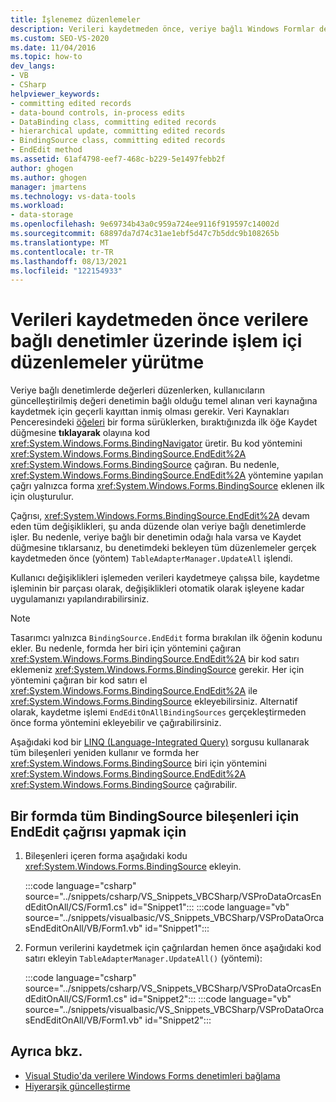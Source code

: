 ```yaml
---
title: İşlenemez düzenlemeler
description: Verileri kaydetmeden önce, veriye bağlı Windows Formlar denetimlerini işleme. Bir formda tüm BindingSource bileşenleri için EndEdit çağrısı.
ms.custom: SEO-VS-2020
ms.date: 11/04/2016
ms.topic: how-to
dev_langs:
- VB
- CSharp
helpviewer_keywords:
- committing edited records
- data-bound controls, in-process edits
- DataBinding class, committing edited records
- hierarchical update, committing edited records
- BindingSource class, committing edited records
- EndEdit method
ms.assetid: 61af4798-eef7-468c-b229-5e1497febb2f
author: ghogen
ms.author: ghogen
manager: jmartens
ms.technology: vs-data-tools
ms.workload:
- data-storage
ms.openlocfilehash: 9e69734b43a0c959a724ee9116f919597c14002d
ms.sourcegitcommit: 68897da7d74c31ae1ebf5d47c7b5ddc9b108265b
ms.translationtype: MT
ms.contentlocale: tr-TR
ms.lasthandoff: 08/13/2021
ms.locfileid: "122154933"
---
```

# <a name="commit-in-process-edits-on-data-bound-controls-before-saving-data"></a>Verileri kaydetmeden önce verilere bağlı denetimler üzerinde işlem içi düzenlemeler yürütme

Veriye bağlı denetimlerde değerleri düzenlerken, kullanıcıların güncelleştirilmiş değeri denetimin bağlı olduğu temel alınan veri kaynağına kaydetmek için geçerli kayıttan inmiş olması gerekir. Veri Kaynakları Penceresindeki [öğeleri](add-new-data-sources.md) bir forma sürüklerken, bıraktığınızda ilk öğe Kaydet düğmesine **tıklayarak** olayına kod <xref:System.Windows.Forms.BindingNavigator> üretir. Bu kod yöntemini <xref:System.Windows.Forms.BindingSource.EndEdit%2A> <xref:System.Windows.Forms.BindingSource> çağıran. Bu nedenle, <xref:System.Windows.Forms.BindingSource.EndEdit%2A> yöntemine yapılan çağrı yalnızca forma <xref:System.Windows.Forms.BindingSource> eklenen ilk için oluşturulur.

Çağrısı, <xref:System.Windows.Forms.BindingSource.EndEdit%2A> devam eden tüm değişiklikleri, şu anda düzende olan veriye bağlı denetimlerde işler. Bu nedenle, veriye bağlı bir denetimin  odağı hala varsa ve Kaydet düğmesine tıklarsanız, bu denetimdeki bekleyen tüm düzenlemeler gerçek kaydetmeden önce (yöntem) `TableAdapterManager.UpdateAll` işlendi.

Kullanıcı değişiklikleri işlemeden verileri kaydetmeye çalışsa bile, kaydetme işleminin bir parçası olarak, değişiklikleri otomatik olarak işleyene kadar uygulamanızı yapılandırabilirsiniz.

> [!NOTE]
> Tasarımcı yalnızca `BindingSource.EndEdit` forma bırakılan ilk öğenin kodunu ekler. Bu nedenle, formda her biri için yöntemini çağıran <xref:System.Windows.Forms.BindingSource.EndEdit%2A> bir kod satırı eklemeniz <xref:System.Windows.Forms.BindingSource> gerekir. Her için yöntemini çağıran bir kod satırı el <xref:System.Windows.Forms.BindingSource.EndEdit%2A> ile <xref:System.Windows.Forms.BindingSource> ekleyebilirsiniz. Alternatif olarak, kaydetme işlemi `EndEditOnAllBindingSources` gerçekleştirmeden önce forma yöntemini ekleyebilir ve çağırabilirsiniz.

Aşağıdaki kod bir [LINQ (Language-Integrated Query)](/dotnet/csharp/linq/) sorgusu kullanarak tüm bileşenleri yeniden kullanır ve formda her <xref:System.Windows.Forms.BindingSource> biri için yöntemini <xref:System.Windows.Forms.BindingSource.EndEdit%2A> <xref:System.Windows.Forms.BindingSource> çağırabilir.

## <a name="to-call-endedit-for-all-bindingsource-components-on-a-form"></a>Bir formda tüm BindingSource bileşenleri için EndEdit çağrısı yapmak için

1. Bileşenleri içeren forma aşağıdaki kodu <xref:System.Windows.Forms.BindingSource> ekleyin.

     :::code language="csharp" source="../snippets/csharp/VS_Snippets_VBCSharp/VSProDataOrcasEndEditOnAll/CS/Form1.cs" id="Snippet1":::
     :::code language="vb" source="../snippets/visualbasic/VS_Snippets_VBCSharp/VSProDataOrcasEndEditOnAll/VB/Form1.vb" id="Snippet1":::

2. Formun verilerini kaydetmek için çağrılardan hemen önce aşağıdaki kod satırı ekleyin `TableAdapterManager.UpdateAll()` (yöntemi):

     :::code language="csharp" source="../snippets/csharp/VS_Snippets_VBCSharp/VSProDataOrcasEndEditOnAll/CS/Form1.cs" id="Snippet2":::
     :::code language="vb" source="../snippets/visualbasic/VS_Snippets_VBCSharp/VSProDataOrcasEndEditOnAll/VB/Form1.vb" id="Snippet2":::

## <a name="see-also"></a>Ayrıca bkz.

- [Visual Studio'da verilere Windows Forms denetimleri bağlama](../data-tools/bind-windows-forms-controls-to-data-in-visual-studio.md)
- [Hiyerarşik güncelleştirme](../data-tools/hierarchical-update.md)
